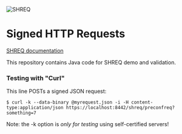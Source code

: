 ![SHREQ](https://cyberphone.github.io/doc/security/shreq.svg)

# Signed HTTP Requests

[SHREQ documentation](https://github.com/cyberphone/ietf-signed-http-requests)

This repository contains Java code for SHREQ demo and validation.

### Testing with "Curl"
This line POSTs a signed JSON request:
```code
$ curl -k --data-binary @myrequest.json -i -H content-type:application/json https://localhost:8442/shreq/preconfreq?something=7
```
Note: the -k option is *only for testing* using self-certified servers!
